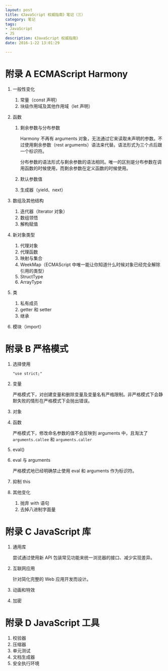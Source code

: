 ```yaml
---
layout: post
title: 《JavaScript 权威指南》笔记（三）
category: 笔记
tags: 
- JavaScript 
- JS 
description: 《JavaScript 权威指南》
date: 2016-1-22 13:01:29

---
```


# 附录 A ECMAScript Harmony

1. 一般性变化

	1. 常量（const 声明）
	2. 块级作用域及其他作用域（let 声明）
	
2. 函数

	1. 剩余参数与分布参数
	
		Harmony 不再有 arguments 对象，无法通过它来读取未声明的参数。不过使用剩余参数（rest arguments）语法来代替。语法形式为三个点后跟一个标识符。
		
		分布参数的语法形式与剩余参数的语法相同。唯一的区别是分布参数在调用函数的时候使用，而剩余参数在定义函数的时候使用。
		
	2. 默认参数值
	3. 生成器（yield、next）
	
3. 数组及其他结构

	1. 迭代器（Iterator 对象）
	2. 数组领悟
	3. 解构赋值
	
4. 新对象类型

	1. 代理对象
	2. 代理函数
	3. 映射与集合
	4. WeekMap（ECMAScript 中唯一能让你知道什么时候对象已经完全解除引用的类型）
	5. StructType
	6. ArrayType
	
5. 类

	1. 私有成员
	2. getter 和 setter
	3. 继承
	 
6. 模块（import）

# 附录 B 严格模式

1. 选择使用

	`"use strict;"`
	
2. 变量

	严格模式下，对创建变量和删除变量及变量名有严格限制。非严格模式下会静默失败的情形在严格模式下会抛出错误。
	
3. 对象

4. 函数

	严格模式下，修改命名参数的值不会反映到 arguments 中，且淘汰了 `arguments.callee` 和 `arguments.caller`
	
5. eval()

6. eval 与 arguments

	严格模式地已经明确禁止使用 eval 和 arguments 作为标识符。
	
7. 抑制 this
8. 其他变化

	1. 抛弃 with 语句
	2. 去掉八进制字面量
	
# 附录 C JavaScript 库

1. 通用库

	尝试通过使用新 API 包装常见功能来统一浏览器的接口、减少实现差异。

2. 互联网应用

	针对简化完整的 Web 应用开发而设计。
	
3. 动画和特效
4. 加密

# 附录 D JavaScript 工具

1. 校验器
2. 压缩器
3. 单元测试
4. 文档生成器
5. 安全执行环境







